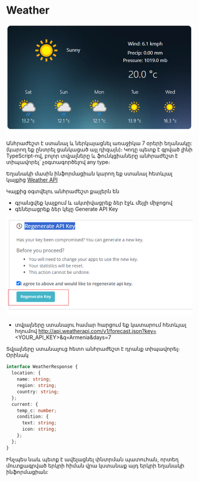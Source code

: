 # Weather

![Weather!](/images/task.png "weather")

Անհրաժեշտ է ստանալ և ներկայացնել առաջիկա 7 օրերի եղանակը: (կարող եք ընտրել ցանկացած այլ դիզայն)։ Կոդը պետք է գրված լինի TypeScript-ով, բոլոր տվյալները և ֆունկցիաները անհրաժեշտ է տիպավորել` չօգտագործելով any type։

Եղանակի մասին ինֆորմացիան կարող եք ստանալ հետևյալ կայքից [Weather API](https://www.weatherapi.com/)

Կայքից օգտվելու անհրաժեշտ քայլերն են

- գրանցվեք կայքում և ակտիվացրեք ձեր էջև մեյլի միջոցով
- գեներացրեք ձեր կեյը Generate API Key
  
 ![Key!](/images/api-key.png "Key")
- տվյալները ստանալու համար հարցում եք կատարում հետևյալ հղումով http://api.weatherapi.com/v1/forecast.json?key=<YOUR_API_KEY>&q=Armenia&days=7

Տվյալները ստանալուց հետո անհրաժեշտ է դրանք տիպավորել։ Օրինակ

```ts
interface WeatherResponse {
  location: {
    name: string;
    region: string;
    country: string;
  };
  current: {
    temp_c: number;
    condition: {
      text: string;
      icon: string;
    };
  };
}
```

Ինչպես նաև պետք է ավելացնել փնտրման պատուհան, որտեղ մուտքագրված երկրի հիման վրա կստանաք այդ երկրի եղանակի ինֆորմացիան:
